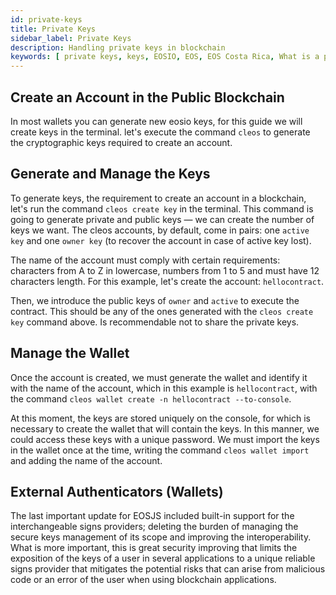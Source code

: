```yaml
---
id: private-keys
title: Private Keys
sidebar_label: Private Keys
description: Handling private keys in blockchain
keywords: [ private keys, keys, EOSIO, EOS, EOS Costa Rica, What is a private key, What is a private key for]
---
```


## Create an Account in the Public Blockchain

In most wallets you can generate new eosio keys, for this guide we will create keys in the terminal. let's execute the command `cleos` to generate the cryptographic keys required to create an account.

## Generate and Manage the Keys

To generate keys, the requirement to create an account in a blockchain, let's run the command `cleos create key` in the terminal. This command is going to generate private and public keys — we can create the number of keys we want. The cleos accounts, by default, come in pairs: one `active key` and one `owner key` (to recover the account in case of active key lost).

The name of the account must comply with certain requirements: characters from A to Z in lowercase, numbers from 1 to 5 and must have 12 characters length. For this example, let's create the account: `hellocontract`.

Then, we introduce the public keys of `owner` and `active` to execute the contract. This should be any of the ones generated with the `cleos create key` command above. Is recommendable not to share the private keys.

## Manage the Wallet

Once the account is created, we must generate the wallet and identify it with the name of the account, which in this example is `hellocontract`, with the command `cleos wallet create -n hellocontract --to-console`.

At this moment, the keys are stored uniquely on the console, for which is necessary to create the wallet that will contain the keys. In this manner, we could access these keys with a unique password. We must import the keys in the wallet once at the time, writing the command `cleos wallet import` and adding the name of the account.

## External Authenticators (Wallets)

The last important update for EOSJS included built-in support for the interchangeable signs providers; deleting the burden of managing the secure keys management of its scope and improving the interoperability. What is more important, this is great security improving that limits the exposition of the keys of a user in several applications to a unique reliable signs provider that mitigates the potential risks that can arise from malicious code or an error of the user when using blockchain applications.